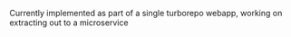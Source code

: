 Currently implemented as part of a single turborepo webapp, working on extracting out to a microservice
